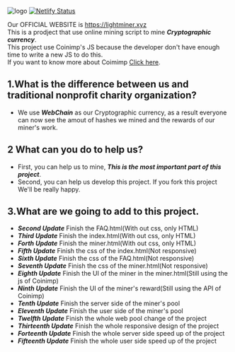 ![logo](https://lightminer.xyz/lib/img/logo/logo-1.png)
[![Netlify Status](https://api.netlify.com/api/v1/badges/78ba77ea-e6a3-4f3e-a181-1b9bb0982249/deploy-status)](https://app.netlify.com/sites/lightminer/deploys)

Our OFFICIAL WEBSITE is https://lightminer.xyz  
This is a prodject that use online mining script to mine ___Cryptographic currency___.  
This project use Coinimp's JS because the developer don't have enough time to write a new JS to do this.  
If you want to know more about Coimimp [Click here](https://coinimp.com).  
## 1.What is the difference between us and traditional nonprofit charity organization?  
* We use ___WebChain___ as our Cryptographic currency, as a result everyone can now see the amout of hashes we mined and the rewards of our miner's work.
## 2 What can you do to help us?
* First, you can help us to mine, ___This is the most important part of this project___.  
* Second, you can help us develop this project. If you fork this project We'll be really happy.  
## 3.What are we going to add to this project.  
* ___Second Update___     Finish the FAQ.html(With out css, only HTML)  
* ___Third Update___      Finish the index.html(With out css, only HTML)  
* ___Forth Update___      Finish the miner.html(With out css, only HTML)  
* ___Fifth Update___      Finish the css of the index.html(Not responsive)  
* ___Sixth Update___      Finish the css of the FAQ.html(Not responsive)  
* ___Seventh Update___    Finish the css of the miner.html(Not responsive)  
* ___Eighth Update___     Finish the UI of the miner in the miner.html(Still using the js of Coinimp)  
* ___Ninth Update___      Finish the UI of the miner's reward(Still using the API of Coinimp)  
* ___Tenth Update___      Finish the server side of the miner's pool  
* ___Eleventh Update___   Finish the user side of the miner's pool  
* ___Twelfth Update___    Finish the whole web pool change of the project  
* ___Thirteenth Update___ Finish the whole responsive design of the project  
* ___Forteenth Update___  Finish the whole server side speed up of the project  
* ___Fifteenth Update___  Finish the whole user side speed up of the project  
